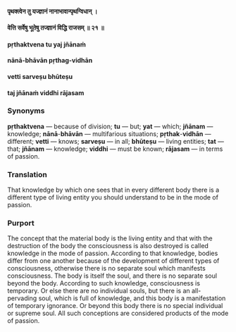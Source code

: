 #### पृथक्त्वेन तु यज्ज्ञानं नानाभावान्पृथग्विधान् ।
#### वेत्ति सर्वेषु भूतेषु तज्ज्ञानं विद्धि राजसम् ॥ २१ ॥

#### pṛthaktvena tu yaj jñānaṁ
#### nānā-bhāvān pṛthag-vidhān
#### vetti sarveṣu bhūteṣu
#### taj jñānaṁ viddhi rājasam

### Synonyms

**pṛthaktvena** — because of division; **tu** — but; **yat** — which; **jñānam** — knowledge; **nānā**-**bhāvān** — multifarious situations; **pṛthak**-**vidhān** — different; **vetti** — knows; **sarveṣu** — in all; **bhūteṣu** — living entities; **tat** — that; **jñānam** — knowledge; **viddhi** — must be known; **rājasam** — in terms of passion.

### Translation

That knowledge by which one sees that in every different body there is a different type of living entity you should understand to be in the mode of passion.

### Purport

The concept that the material body is the living entity and that with the destruction of the body the consciousness is also destroyed is called knowledge in the mode of passion. According to that knowledge, bodies differ from one another because of the development of different types of consciousness, otherwise there is no separate soul which manifests consciousness. The body is itself the soul, and there is no separate soul beyond the body. According to such knowledge, consciousness is temporary. Or else there are no individual souls, but there is an all-pervading soul, which is full of knowledge, and this body is a manifestation of temporary ignorance. Or beyond this body there is no special individual or supreme soul. All such conceptions are considered products of the mode of passion.